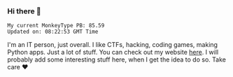 ### Hi there 👋
<!-- PB START -->
```
My current MonkeyType PB: 85.59
Updated on: 08:22:53 GMT Time
```
<!-- PB END -->
I'm an IT person, just overall. I like CTFs, hacking, coding games, making Python apps. Just a lot of stuff.
You can check out my website [here](https://skill3472.github.io/).
I will probably add some interesting stuff here, when I get the idea to do so. Take care ❤️
